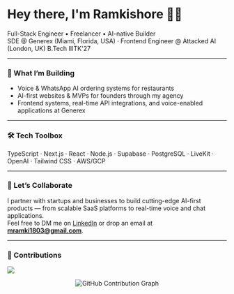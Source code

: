 # Hey there, I'm Ramkishore 👋🏻

Full-Stack Engineer • Freelancer • AI-native Builder  
SDE @ Generex (Miami, Florida, USA) · Frontend Engineer @ Attacked AI (London, UK) 
B.Tech IIITK'27  

---

### 🌟 What I’m Building
- Voice & WhatsApp AI ordering systems for restaurants
- AI-first websites & MVPs for founders through my agency
- Frontend systems, real-time API integrations, and voice-enabled applications at Generex

---

### 🛠 Tech Toolbox
TypeScript · Next.js · React · Node.js · Supabase · PostgreSQL · LiveKit · OpenAI · Tailwind CSS · AWS/GCP

---

### 🤝 Let’s Collaborate
I partner with startups and businesses to build cutting-edge AI-first products — from scalable SaaS platforms to real-time voice and chat applications.  
Feel free to DM me on [LinkedIn](https://www.linkedin.com/in/ramkishore-m/) or drop an email at **mramki1803@gmail.com**.

---

### 🌱 Contributions
<img src="https://github-readme-streak-stats.herokuapp.com/?user=RAMKISHORE1803&hide_border=true&theme=tokyonight" />
<p align="center">
  <img src="https://github-readme-activity-graph.cyclic.app/graph?username=RAMKISHORE1803&theme=github-compact" alt="GitHub Contribution Graph" />
</p>
